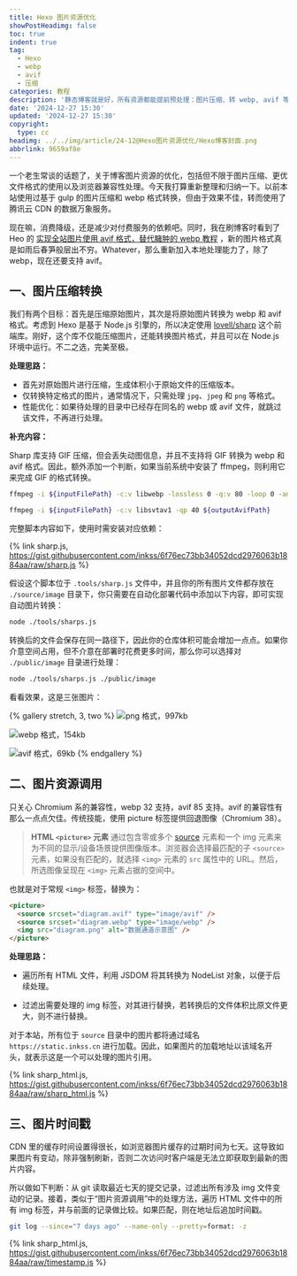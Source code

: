 ```yaml
---
title: Hexo 图片资源优化
showPostHeadimg: false
toc: true
indent: true
tag:
  - Hexo
  - webp
  - avif
  - 压缩
categories: 教程
description: '静态博客就是好，所有资源都能提前预处理：图片压缩、转 webp, avif 等等。'
date: '2024-12-27 15:30'
updated: '2024-12-27 15:30'
copyright:
  type: cc
headimg: ../../img/article/24-12@Hexo图片资源优化/Hexo博客封面.png
abbrlink: 9659af8e
---
```


一个老生常谈的话题了，关于博客图片资源的优化，包括但不限于图片压缩、更优文件格式的使用以及浏览器兼容性处理。今天我打算重新整理和归纳一下。以前本站使用过基于 gulp 的图片压缩和 webp 格式转换，但由于效果不佳，转而使用了腾讯云 CDN 的数据万象服务。

现在嘛，消费降级，还是减少对付费服务的依赖吧。同时，我在刷博客时看到了 Heo 的 [实现全站图片使用 avif 格式，替代臃肿的 webp 教程](https://blog.zhheo.com/p/6a933575.html) ，新的图片格式真是如雨后春笋般层出不穷。Whatever，那么重新加入本地处理能力了，除了 webp，现在还要支持 avif。

## 一、图片压缩转换

我们有两个目标：首先是压缩原始图片，其次是将原始图片转换为 webp 和 avif 格式。考虑到 Hexo 是基于 Node.js 引擎的，所以决定使用 [lovell/sharp](https://github.com/lovell/sharp) 这个前端库。刚好，这个库不仅能压缩图片，还能转换图片格式，并且可以在 Node.js 环境中运行。不二之选，完美至极。

**处理思路：**

- 首先对原始图片进行压缩，生成体积小于原始文件的压缩版本。
- 仅转换特定格式的图片，通常情况下，只需处理 `jpg`、`jpeg` 和 `png` 等格式。
- 性能优化：如果待处理的目录中已经存在同名的 webp 或 avif 文件，就跳过该文件，不再进行处理。

**补充内容：**

Sharp 库支持 GIF 压缩，但会丢失动图信息，并且不支持将 GIF 转换为 webp 和 avif 格式。因此，额外添加一个判断，如果当前系统中安装了 ffmpeg，则利用它来完成 GIF 的格式转换。

```sh git to webp
ffmpeg -i ${inputFilePath} -c:v libwebp -lossless 0 -q:v 80 -loop 0 -an -vsync 0 ${outputWebPPath}
```

```sh gif to avif
ffmpeg -i ${inputFilePath} -c:v libsvtav1 -qp 40 ${outputAvifPath}
```

完整脚本内容如下，使用时需安装对应依赖：

{% link sharp.js, https://gist.githubusercontent.com/inkss/6f76ec73bb34052dcd2976063b1884aa/raw/sharp.js %}

假设这个脚本位于 `.tools/sharp.js` 文件中，并且你的所有图片文件都存放在 `./source/image` 目录下，你只需要在自动化部署代码中添加以下内容，即可实现自动图片转换：

```sh
node ./tools/sharps.js
```

转换后的文件会保存在同一路径下，因此你的仓库体积可能会增加一点点。如果你介意空间占用，但不介意在部署时花费更多时间，那么你可以选择对 `./public/image` 目录进行处理：

```sh
node ./tools/sharps.js ./public/image
```

看看效果，这是三张图片：

{% gallery stretch, 3, two %}
![png 格式，997kb](https://inkss.cn/img/default/桌面背景.png)

![webp 格式，154kb](https://inkss.cn/img/default/桌面背景.webp)

![avif 格式，69kb](https://inkss.cn/img/default/桌面背景.avif)
{% endgallery %}

## 二、图片资源调用

只关心 Chromium 系的兼容性，webp 32 支持，avif 85 支持。avif 的兼容性有那么一点点欠佳。传统技能，使用 picture 标签提供回退图像（Chromium 38）。

> **HTML `<picture>` 元素** 通过包含零或多个 [source](https://developer.mozilla.org/zh-CN/docs/Web/HTML/Element/source) 元素和一个 img 元素来为不同的显示/设备场景提供图像版本。浏览器会选择最匹配的子 `<source>` 元素，如果没有匹配的，就选择 `<img>` 元素的 `src` 属性中的 URL。然后，所选图像呈现在 `<img>` 元素占据的空间中。

也就是对于常规 `<img>` 标签，替换为：

```html
<picture>
  <source srcset="diagram.avif" type="image/avif" />
  <source srcset="diagram.webp" type="image/webp" />
  <img src="diagram.png" alt="数据通道示意图" />
</picture>
```

**处理思路：**

- 遍历所有 HTML 文件，利用 JSDOM 将其转换为 NodeList 对象，以便于后续处理。

- 过滤出需要处理的 img 标签，对其进行替换，若转换后的文件体积比原文件更大，则不进行替换。

对于本站，所有位于 `source` 目录中的图片都将通过域名 `https://static.inkss.cn` 进行加载。因此，如果图片的加载地址以该域名开头，就表示这是一个可以处理的图片引用。

{% link sharp_html.js, https://gist.githubusercontent.com/inkss/6f76ec73bb34052dcd2976063b1884aa/raw/sharp_html.js %}

## 三、图片时间戳

CDN 里的缓存时间设置得很长，如浏览器图片缓存的过期时间为七天。这导致如果图片有变动，除非强制刷新，否则二次访问时客户端是无法立即获取到最新的图片内容。

所以做如下判断：从 git 读取最近七天的提交记录，过滤出所有涉及 img 文件变动的记录。接着，类似于“图片资源调用”中的处理方法，遍历 HTML 文件中的所有 img 标签，并与前面的记录做比较。如果匹配，则在地址后追加时间戳。

```sh
git log --since="7 days ago" --name-only --pretty=format: -z
```

{% link sharp_html.js, https://gist.githubusercontent.com/inkss/6f76ec73bb34052dcd2976063b1884aa/raw/timestamp.js %}

